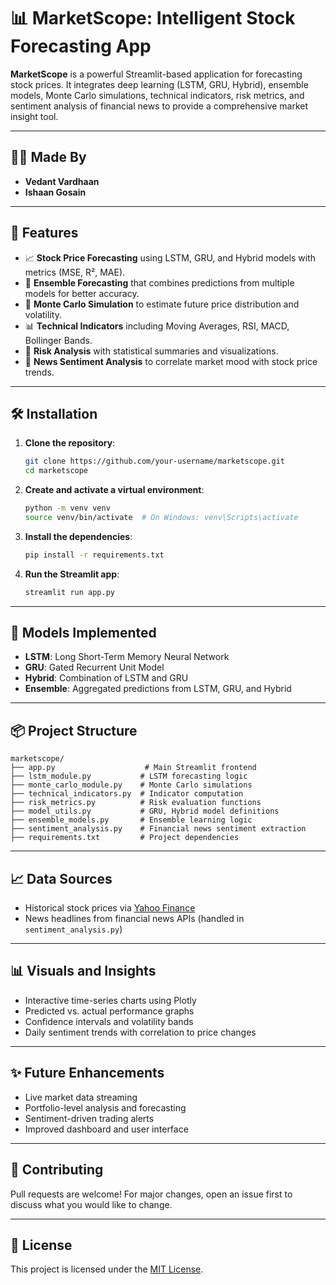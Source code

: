 
# 📊 MarketScope: Intelligent Stock Forecasting App

**MarketScope** is a powerful Streamlit-based application for forecasting stock prices. It integrates deep learning (LSTM, GRU, Hybrid), ensemble models, Monte Carlo simulations, technical indicators, risk metrics, and sentiment analysis of financial news to provide a comprehensive market insight tool.

---

## 👨‍💻 Made By

- **Vedant Vardhaan**  
- **Ishaan Gosain**

---

## 🚀 Features

- 📈 **Stock Price Forecasting** using LSTM, GRU, and Hybrid models with metrics (MSE, R², MAE).
- 🤖 **Ensemble Forecasting** that combines predictions from multiple models for better accuracy.
- 🔮 **Monte Carlo Simulation** to estimate future price distribution and volatility.
- 📊 **Technical Indicators** including Moving Averages, RSI, MACD, Bollinger Bands.
- 🧠 **Risk Analysis** with statistical summaries and visualizations.
- 📰 **News Sentiment Analysis** to correlate market mood with stock price trends.

---

## 🛠️ Installation

1. **Clone the repository**:
   ```bash
   git clone https://github.com/your-username/marketscope.git
   cd marketscope
   ```

2. **Create and activate a virtual environment**:
   ```bash
   python -m venv venv
   source venv/bin/activate  # On Windows: venv\Scripts\activate
   ```

3. **Install the dependencies**:
   ```bash
   pip install -r requirements.txt
   ```

4. **Run the Streamlit app**:
   ```bash
   streamlit run app.py
   ```

---

## 🧠 Models Implemented

- **LSTM**: Long Short-Term Memory Neural Network
- **GRU**: Gated Recurrent Unit Model
- **Hybrid**: Combination of LSTM and GRU
- **Ensemble**: Aggregated predictions from LSTM, GRU, and Hybrid

---

## 📦 Project Structure

```
marketscope/
├── app.py                    # Main Streamlit frontend
├── lstm_module.py           # LSTM forecasting logic
├── monte_carlo_module.py    # Monte Carlo simulations
├── technical_indicators.py  # Indicator computation
├── risk_metrics.py          # Risk evaluation functions
├── model_utils.py           # GRU, Hybrid model definitions
├── ensemble_models.py       # Ensemble learning logic
├── sentiment_analysis.py    # Financial news sentiment extraction
├── requirements.txt         # Project dependencies
```

---

## 📈 Data Sources

- Historical stock prices via [Yahoo Finance](https://finance.yahoo.com/)
- News headlines from financial news APIs (handled in `sentiment_analysis.py`)

---

## 📊 Visuals and Insights

- Interactive time-series charts using Plotly
- Predicted vs. actual performance graphs
- Confidence intervals and volatility bands
- Daily sentiment trends with correlation to price changes

---

## ✨ Future Enhancements

- Live market data streaming
- Portfolio-level analysis and forecasting
- Sentiment-driven trading alerts
- Improved dashboard and user interface

---

## 🙌 Contributing

Pull requests are welcome! For major changes, open an issue first to discuss what you would like to change.

---

## 📄 License

This project is licensed under the [MIT License](LICENSE).
